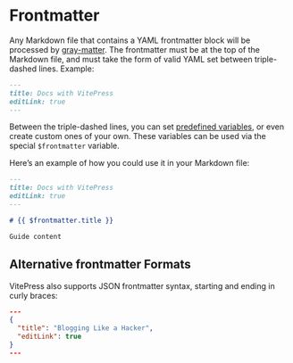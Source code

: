 # Frontmatter

Any Markdown file that contains a YAML frontmatter block will be processed by [gray-matter](https://github.com/jonschlinkert/gray-matter). The frontmatter must be at the top of the Markdown file, and must take the form of valid YAML set between triple-dashed lines. Example:

```md
---
title: Docs with VitePress
editLink: true
---
```

Between the triple-dashed lines, you can set [predefined variables](../config/frontmatter-configs), or even create custom ones of your own. These variables can be used via the special <code>$frontmatter</code> variable.

Here’s an example of how you could use it in your Markdown file:

```md
---
title: Docs with VitePress
editLink: true
---

# {{ $frontmatter.title }}

Guide content
```

## Alternative frontmatter Formats

VitePress also supports JSON frontmatter syntax, starting and ending in curly braces:

```json
---
{
  "title": "Blogging Like a Hacker",
  "editLink": true
}
---
```
